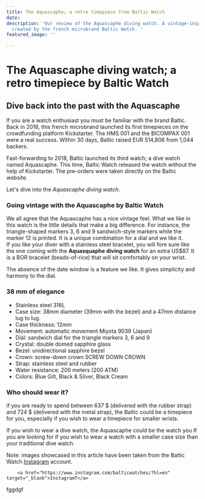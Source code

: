 ```yaml
---
title: The Aquascaphe; a retro timepiece from Baltic Watch
date: 
description: 'Our review of the Aquascaphe diving watch. A vintage-inspired timepiece
  created by the french microbrand Baltic Watch. '
featured_image: ''

---
```

# The Aquascaphe diving watch; a retro timepiece by Baltic Watch

## Dive back into the past with the Aquascaphe

If you are a watch enthusiast you must be familiar with the brand Baltic. Back in 2018, this french microbrand launched its first timepieces on the crowdfunding platform Kickstarter. The HMS 001 and the BICOMPAX 001 were a real success. Within 30 days, Baltic raised EUR 514,806 from 1,044 backers.

Fast-forwarding to 2018, Baltic launched its third watch; a dive watch named Aquascaphe. This time, Baltic Watch released the watch without the help of Kickstarter. The pre-orders were taken directly on the Baltic website.

Let's dive into the _Aquascaphe diving watch_.

### Going vintage with the Aquascaphe by Baltic Watch

We all agree that the Aquascaphe has a nice vintage feel. What we like in this watch is the little details that make a big difference. For instance, the triangle-shaped markers 3, 6 and 9 sandwich-style markers while the marker 12 is printed. It is a unique combination for a dial and we like it.  
If you like your diver with a stainless steel bracelet, you will fore sure like the one coming with the **Aquasquaphe diving watch** for an extra US$87. It is a BOR bracelet (beads-of-rice) that will sit comfortably on your wrist.

The absence of the date window is a feature we like. It gives simplicity and harmony to the dial.

### 38 mm of elegance

* Stainless steel 316L
* Case size: 38mm diameter (39mm with the bezel) and a 47mm distance lug to lug.
* Case thickness: 12mm
* Movement: automatic movement Miyota 9039 (Japan)
* Dial: sandwich dial for the triangle markers 3, 6 and 9
* Crystal: double domed sapphire glass
* Bezel: unidirectional sapphire bezel
* Crown: screw-down crown SCREW DOWN CROWN
* Strap: stainless steel and rubber
* Water resistance: 200 meters (200 ATM) ​​​​​​​
* Colors: Blue Gilt, Black & Silver, Black Cream

### Who should wear it?

if you are ready to spend between 637 $ (delivered with the rubber strap) and 724 $ (delivered with the metal strap), the Baltic could be a timepiece for you, especially if you wish to wear a timepiece for smaller wrists.

If you wish to wear a dive watch, the Aquascaphe could be the watch you If you are looking for if you wish to wear a watch with a smaller case size than your traditional dive watch.

Note: images showcased in this article have been taken from the Baltic Watch [Instagram](https://www.instagram.com/balticwatches/?hl=en) account.

        <a href="https://www.instagram.com/balticwatches/?hl=en" target="_blank">InstagramT</a>

fggdgf